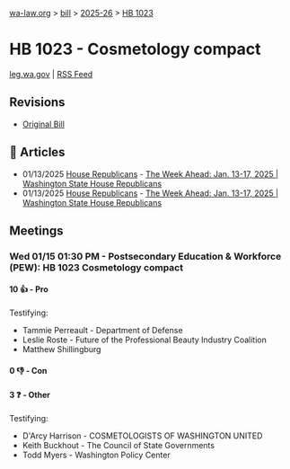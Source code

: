 [wa-law.org](/) > [bill](/bill/) > [2025-26](/bill/2025-26/) > [HB 1023](/bill/2025-26/hb/1023/)

# HB 1023 - Cosmetology compact
[leg.wa.gov](https://app.leg.wa.gov/billsummary?BillNumber=1023&Year=2025&Initiative=false) | [RSS Feed](./rss.xml)

## Revisions
* [Original Bill](1/)

## 📰 Articles
* 01/13/2025 [House Republicans](/org/house_republicans/) - [The Week Ahead: Jan. 13-17, 2025 | Washington State House Republicans](http://houserepublicans.wa.gov/week/the-week-ahead-jan-13-17-2025/#:~:text=HB%201023)
* 01/13/2025 [House Republicans](/org/house_republicans/) - [The Week Ahead: Jan. 13-17, 2025 | Washington State House Republicans](https://houserepublicans.wa.gov/week/the-week-ahead-jan-13-17-2025/#:~:text=HB%201023)

## Meetings
### Wed 01/15 01:30 PM - Postsecondary Education & Workforce (PEW): HB 1023 Cosmetology compact
#### 10 👍 - Pro
Testifying:
* Tammie Perreault - Department of Defense
* Leslie Roste - Future of the Professional Beauty Industry Coalition
* Matthew Shillingburg

#### 0 👎 - Con

#### 3 ❓ - Other
Testifying:
* D'Arcy Harrison - COSMETOLOGISTS OF WASHINGTON UNITED
* Keith Buckhout - The Council of State Governments
* Todd Myers - Washington Policy Center
